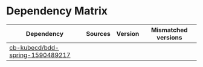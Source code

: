 # Dependency Matrix

Dependency | Sources | Version | Mismatched versions
---------- | ------- | ------- | -------------------
[cb-kubecd/bdd-spring-1590489217](https://github.com/cb-kubecd/bdd-spring-1590489217.git) |  | []() | 
